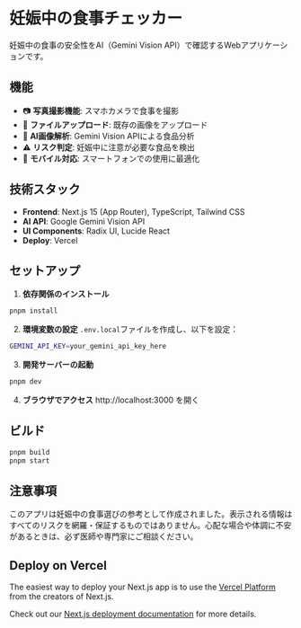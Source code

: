 # 妊娠中の食事チェッカー

妊娠中の食事の安全性をAI（Gemini Vision API）で確認するWebアプリケーションです。

## 機能

- 📷 **写真撮影機能**: スマホカメラで食事を撮影
- 📁 **ファイルアップロード**: 既存の画像をアップロード
- 🤖 **AI画像解析**: Gemini Vision APIによる食品分析
- ⚠️ **リスク判定**: 妊娠中に注意が必要な食品を検出
- 📱 **モバイル対応**: スマートフォンでの使用に最適化

## 技術スタック

- **Frontend**: Next.js 15 (App Router), TypeScript, Tailwind CSS
- **AI API**: Google Gemini Vision API
- **UI Components**: Radix UI, Lucide React
- **Deploy**: Vercel

## セットアップ

1. **依存関係のインストール**
```bash
pnpm install
```

2. **環境変数の設定**
`.env.local`ファイルを作成し、以下を設定：
```bash
GEMINI_API_KEY=your_gemini_api_key_here
```

3. **開発サーバーの起動**
```bash
pnpm dev
```

4. **ブラウザでアクセス**
http://localhost:3000 を開く

## ビルド

```bash
pnpm build
pnpm start
```

## 注意事項

このアプリは妊娠中の食事選びの参考として作成されました。表示される情報はすべてのリスクを網羅・保証するものではありません。心配な場合や体調に不安があるときは、必ず医師や専門家にご相談ください。

## Deploy on Vercel

The easiest way to deploy your Next.js app is to use the [Vercel Platform](https://vercel.com/new?utm_medium=default-template&filter=next.js&utm_source=create-next-app&utm_campaign=create-next-app-readme) from the creators of Next.js.

Check out our [Next.js deployment documentation](https://nextjs.org/docs/app/building-your-application/deploying) for more details.
